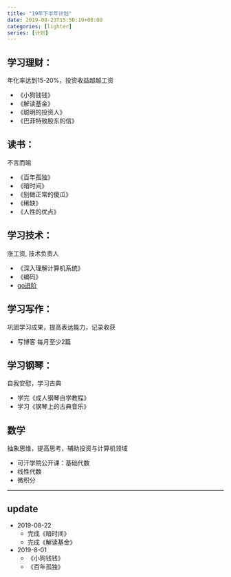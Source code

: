 ```yaml
---
title: "19年下半年计划"
date: 2019-08-23T15:50:19+08:00
categories: [lighter]
series: [计划]
---
```


## 学习理财：
年化率达到15-20%，投资收益超越工资

- 《小狗钱钱》
- 《解读基金》
- 《聪明的投资人》
- 《巴菲特致股东的信》


## 读书：
不言而喻

- 《百年孤独》
- 《暗时间》
- 《别做正常的傻瓜》
- 《稀缺》
- 《人性的优点》


## 学习技术：
涨工资, 技术负责人

- 《深入理解计算机系统》
- 《编码》
-  [go进阶](https://chai2010.cn/advanced-go-programming-book/ch1-basic/ch1-01-genesis.html)


## 学习写作： 
巩固学习成果，提高表达能力，记录收获

- 写博客 每月至少2篇


## 学习钢琴：
自我安慰，学习古典

- 学完《成人钢琴自学教程》
- 学习《钢琴上的古典音乐》


## 数学
抽象思维，提高思考，辅助投资与计算机领域

- 可汗学院公开课：基础代数
- 线性代数
- 微积分

---
## update
- 2019-08-22
    - 完成《暗时间》
    - 完成《解读基金》
- 2019-8-01
    - 《小狗钱钱》
    - 《百年孤独》
